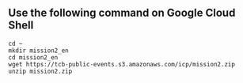 ## Use the following command on Google Cloud Shell

```
cd ~
mkdir mission2_en
cd mission2_en
wget https://tcb-public-events.s3.amazonaws.com/icp/mission2.zip
unzip mission2.zip
```
